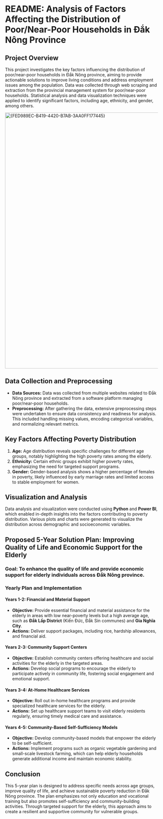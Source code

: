 

# README: Analysis of Factors Affecting the Distribution of Poor/Near-Poor Households in Đắk Nông Province

## Project Overview
This project investigates the key factors influencing the distribution of poor/near-poor households in Đắk Nông province, aiming to provide actionable solutions to improve living conditions and address employment issues among the population. Data was collected through web scraping and extraction from the provincial management system for poor/near-poor households. Statistical analysis and data visualization techniques were applied to identify significant factors, including age, ethnicity, and gender, among others.

<img width="842" alt="{FED989EC-B419-4420-B7AB-3AA0FF177445}" src="https://github.com/user-attachments/assets/320f3d09-5c63-45dc-9777-2660e5e0378f">

## Data Collection and Preprocessing
- **Data Sources:** Data was collected from multiple websites related to Đắk Nông province and extracted from a software platform managing poor/near-poor households.
- **Preprocessing:** After gathering the data, extensive preprocessing steps were undertaken to ensure data consistency and readiness for analysis. This included handling missing values, encoding categorical variables, and normalizing relevant metrics.

## Key Factors Affecting Poverty Distribution
1. **Age:** Age distribution reveals specific challenges for different age groups, notably highlighting the high poverty rates among the elderly.
2. **Ethnicity:** Certain ethnic groups exhibit higher poverty rates, emphasizing the need for targeted support programs.
3. **Gender:** Gender-based analysis shows a higher percentage of females in poverty, likely influenced by early marriage rates and limited access to stable employment for women.

## Visualization and Analysis
Data analysis and visualization were conducted using **Python** and **Power BI**, which enabled in-depth insights into the factors contributing to poverty distribution. Various plots and charts were generated to visualize the distribution across demographic and socioeconomic variables.

## Proposed 5-Year Solution Plan: Improving Quality of Life and Economic Support for the Elderly

### **Goal:** To enhance the quality of life and provide economic support for elderly individuals across Đắk Nông province.

### **Yearly Plan and Implementation**

#### Years 1-2: Financial and Material Support
- **Objective:** Provide essential financial and material assistance for the elderly in areas with low near-poverty levels but a high average age, such as **Đắk Lấp District** (Kiến Đức, Đắk Sin communes) and **Gia Nghĩa City**.
- **Actions:** Deliver support packages, including rice, hardship allowances, and financial aid.

#### Years 2-3: Community Support Centers
- **Objective:** Establish community centers offering healthcare and social activities for the elderly in the targeted areas.
- **Actions:** Develop social programs to encourage the elderly to participate actively in community life, fostering social engagement and emotional support.

#### Years 3-4: At-Home Healthcare Services
- **Objective:** Roll out in-home healthcare programs and provide specialized healthcare services for the elderly.
- **Actions:** Set up healthcare support teams to visit elderly residents regularly, ensuring timely medical care and assistance.

#### Years 4-5: Community-Based Self-Sufficiency Models
- **Objective:** Develop community-based models that empower the elderly to be self-sufficient.
- **Actions:** Implement programs such as organic vegetable gardening and small-scale livestock farming, which can help elderly households generate additional income and maintain economic stability.

## Conclusion
This 5-year plan is designed to address specific needs across age groups, improve quality of life, and achieve sustainable poverty reduction in Đắk Nông province. The plan emphasizes not only education and vocational training but also promotes self-sufficiency and community-building activities. Through targeted support for the elderly, this approach aims to create a resilient and supportive community for vulnerable groups. 

